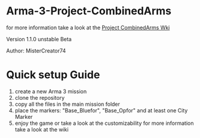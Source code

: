 # Arma-3-Project-CombinedArms
for more information take a look at the [Project CombinedArms Wki](https://github.com/MisterCreator74/Arma-3-Project-CombinedArms/wiki)

Version 1.1.0 unstable Beta 

Author: MisterCreator74


# Quick setup Guide
1. create a new Arma 3 mission
2. clone the repository
3. copy all the files in the main mission folder
4. place the markers: "Base_Bluefor", "Base_Opfor" and at least one City Marker
5. enjoy the game or take a look at the customizability for more information take a look at the wiki
